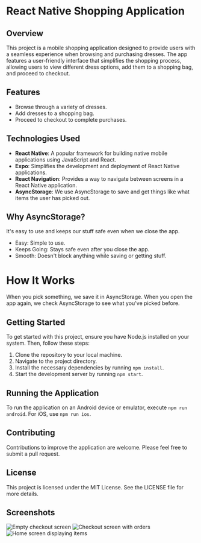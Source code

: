 # React Native Shopping Application

## Overview

This project is a mobile shopping application designed to provide users with a seamless experience when browsing and purchasing dresses. The app features a user-friendly interface that simplifies the shopping process, allowing users to view different dress options, add them to a shopping bag, and proceed to checkout.

## Features

- Browse through a variety of dresses.
- Add dresses to a shopping bag.
- Proceed to checkout to complete purchases.

## Technologies Used

- **React Native**: A popular framework for building native mobile applications using JavaScript and React.
- **Expo**: Simplifies the development and deployment of React Native applications.
- **React Navigation**: Provides a way to navigate between screens in a React Native application.
- **AsyncStorage**: We use AsyncStorage to save and get things like what items the user has picked out.

## Why AsyncStorage?
It's easy to use and keeps our stuff safe even when we close the app.
- Easy: Simple to use.
- Keeps Going: Stays safe even after you close the app.
- Smooth: Doesn't block anything while saving or getting stuff.

# How It Works
When you pick something, we save it in AsyncStorage. When you open the app again, we check AsyncStorage to see what you've picked before.

## Getting Started

To get started with this project, ensure you have Node.js installed on your system. Then, follow these steps:

1. Clone the repository to your local machine.
2. Navigate to the project directory.
3. Install the necessary dependencies by running `npm install`.
4. Start the development server by running `npm start`.

## Running the Application

To run the application on an Android device or emulator, execute `npm run android`. For iOS, use `npm run ios`.

## Contributing

Contributions to improve the application are welcome. Please feel free to submit a pull request.

## License

This project is licensed under the MIT License. See the LICENSE file for more details.

## Screenshots

![Empty checkout screen](photo_1_2024-07-03_21-10-16.jpg)
![Checkout screen with orders](photo_2_2024-07-03_21-10-16.jpg)
![Home screen displaying items](photo_3_2024-07-03_21-10-16.jpg)

